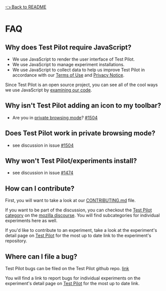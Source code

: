 [👈 Back to README](../README.md)

# FAQ

## Why does Test Pilot require JavaScript?

- We use JavaScript to render the user interface of Test Pilot.
- We use JavaScript to manage experiment installations.
- We use JavaScript to collect data to help us improve Test Pilot in accordance with our [Terms of Use](https://testpilot.firefox.com/terms) and [Privacy Notice](https://testpilot.firefox.com/privacy).

Since Test Pilot is an open source project, you can see all of the cool ways we use JavaScript by [examining our code](https://github.com/mozilla/testpilot/).

## Why isn't Test Pilot adding an icon to my toolbar?

- Are you in [private browsing mode](https://support.mozilla.org/en-US/kb/private-browsing-use-firefox-without-history?redirectlocale=en-US&redirectslug=Private+Browsing)? [#1504](https://github.com/mozilla/testpilot/issues/1504)

## Does Test Pilot work in private browsing mode?

- see discussion in issue [#1504](https://github.com/mozilla/testpilot/issues/1504)

## Why won't Test Pilot/experiments install?

- see discussion in issue [#1474](https://github.com/mozilla/testpilot/issues/1474)

## How can I contribute?

First, you will want to take a look at our [CONTRIBUTING.md](https://github.com/mozilla/testpilot/blob/master/CONTRIBUTING.md) file.

If you want to be part of the discussion, you can checkout the [Test Pilot category](https://discourse.mozilla-community.org/c/test-pilot) on the [mozilla discourse](https://discourse.mozilla-community.org). You will find subcategories for individual experiments here as well.

If you'd like to contribute to an experiment, take a look at the experiment's detail page on [Test Pilot](https://testpilot.firefox.com/) for the most up to date link to the experiment's repository.

## Where can I file a bug?

Test Pilot bugs can be filed on the Test Pilot github repo. [link](https://github.com/mozilla/testpilot/issues)

You will find a link to report bugs for individual experiments on the experiment's detail page on [Test Pilot](https://testpilot.firefox.com/) for the most up to date link.
